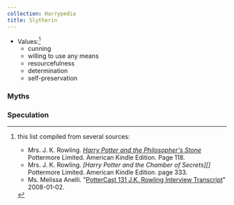 ```yaml
---
collection: Harrypedia
title: Slytherin
---
```


- Values:[^221221-5]
  - cunning
  - willing to use any means
  - resourcefulness
  - determination
  - self-preservation

[^221221-5]: this list compiled from several sources:

    - Mrs. J. K. Rowling. _[Harry Potter and the Philosopher's Stone][]_
      Pottermore Limited. American Kindle Edition. Page 118.
    - Mrs. J. K. Rowling. _[Harry Potter and the Chamber of Secrets][]_
      Pottermore Limited. American Kindle Edition. page 333.
    - Ms. Melissa Anelli. "[PotterCast 131 J.K. Rowling Interview Transcript][]"
      2008-01-02.

[PotterCast 131 J.K. Rowling Interview Transcript]: http://www.the-leaky-cauldron.org/2008/01/02/potter/cast-131-j-k-rowling-interview-transcript/
[Harry Potter and the Philosopher's Stone]: https://www.librarything.com/work/5403381/book/225886281

### Myths

### Speculation
